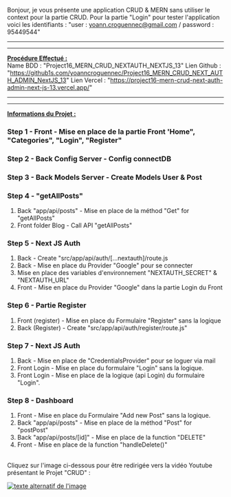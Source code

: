 Bonjour, je vous présente une application CRUD & MERN sans utiliser le context pour la partie CRUD.
Pour la partie "Login" pour tester l'application voici les identifiants :
"user : yoann.croguennec@gmail.com / password : 95449544"

***
***

<b><u>Procédure Effectué :</u></b><br/>
Name BDD : "Project16_MERN_CRUD_NEXTAUTH_NEXTJS_13"
Lien Github : "https://github1s.com/yoanncroguennec/Project16_MERN_CRUD_NEXT_AUTH_ADMIN_NextJS_13"
Lien Vercel : "https://project16-mern-crud-next-auth-admin-next-js-13.vercel.app/"

***
***

<b><u>Informations du Projet :</u></b><br/>
### Step 1 - Front - Mise en place de la partie Front 'Home", "Categories", "Login", "Register"
### Step 2 - Back Config Server - Config connectDB
### Step 3 - Back Models Server - Create Models User & Post
### Step 4 - "getAllPosts"
1. Back "app/api/posts" - Mise en place de la méthod "Get" for "getAllPosts"
2. Front folder Blog - Call API "getAllPosts"
### Step 5 - Next JS Auth
1. Back - Create "src/app/api/auth/[...nextauth]/route.js
2. Back - Mise en place du Provider "Google" pour se connecter
3. Mise en place des variables d'environnement "NEXTAUTH_SECRET" & "NEXTAUTH_URL"
4. Front - Mise en place du Provider "Google" dans la partie Login du Front
### Step 6 - Partie Register
1. Front (register) - Mise en place du Formulaire "Register" sans la logique
2. Back (Register) - Create "src/app/api/auth/register/route.js"
### Step 7 - Next JS Auth
1. Back - Mise en place de "CredentialsProvider" pour se loguer via mail
2. Front Login - Mise en place du formulaire "Login" sans la logique.
3. Front Login - Mise en place de la logique (api Login) du formulaire "Login".
### Step 8 - Dashboard
1. Front - Mise en place du Formulaire "Add new Post" sans la logique.
2. Back "app/api/posts" - Mise en place de la méthod "Post" for "postPost"
3. Back "app/api/posts/[id]" - Mise en place de la function "DELETE"
4. Front - Mise en place de la function "handleDelete()"

<br />
Cliquez sur l'image ci-dessous pour être redirigée vers la vidéo Youtube présentant le Projet "CRUD" :

[![texte alternatif de l'image](https://res.cloudinary.com/dky2vpnyr/image/upload/v1688510732/MyPortfolio/Project16_MERN_CRUD_Next_Auth_Admin_NextJS_13/Screenshot_from_2023-07-05_00-44-24_fz5uxq.png)](https://www.youtube.com/watch?v=Ry6IJt2_jzI&t=34s "Youtube : Présetation projet CRUD
")
